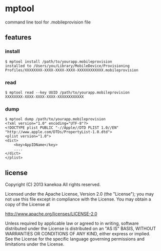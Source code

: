 mptool
======

command line tool for .mobileprovision file

## features

### install

```
$ mptool install /path/to/yourapp.mobileprovision
installed to /Users/you/Library/MobileDevice/Provisioning Profiles/XXXXXXXX-XXXX-XXXX-XXXX-XXXXXXXXXXXX.mobileprovision
```
### read

```
$ mptool read --key UUID /path/to/yourapp.mobileprovision
XXXXXXXX-XXXX-XXXX-XXXX-XXXXXXXXXXXX
```

### dump

```
$ mptool dump /path/to/yourapp.mobileprovision
<?xml version="1.0" encoding="UTF-8"?>
<!DOCTYPE plist PUBLIC "-//Apple//DTD PLIST 1.0//EN" "http://www.apple.com/DTDs/PropertyList-1.0.dtd">
<plist version="1.0">
<dict>
	<key>AppIDName</key>
	....
</dict>
</plist>
```

## license

Copyright (C) 2013 kanekoa All rights reserved.

Licensed under the Apache License, Version 2.0 (the "License"); you may not use this file except in compliance with the License. You may obtain a copy of the License at

http://www.apache.org/licenses/LICENSE-2.0

Unless required by applicable law or agreed to in writing, software distributed under the License is distributed on an "AS IS" BASIS, WITHOUT WARRANTIES OR CONDITIONS OF ANY KIND, either express or implied. See the License for the specific language governing permissions and limitations under the License.
